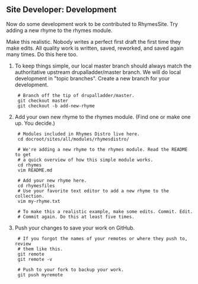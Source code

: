 Site Developer: Development
---------------------------

Now do some development work to be contributed to RhymesSite. Try adding a new
rhyme to the rhymes module.

Make this realistic. Nobody writes a perfect first draft the first time they
make edits. All quality work is written, saved, reworked, and saved again many
times. Do this here too.

1. To keep things simple, our local master branch should always match the
   authoritative upstream drupalladder/master branch. We will do local
   development in "topic branches". Create a new branch for your development.

        # Branch off the tip of drupalladder/master.
        git checkout master
        git checkout -b add-new-rhyme

1. Add your own new rhyme to the rhymes module. (Find one or make one up. You
   decide.)

        # Modules included in Rhymes Distro live here.
        cd docroot/sites/all/modules/rhymesdistro/

        # We're adding a new rhyme to the rhymes module. Read the README to get
        # a quick overview of how this simple module works.
        cd rhymes
        vim README.md

        # Add your new rhyme here.
        cd rhymesfiles
        # Use your favorite text editor to add a new rhyme to the collection.
        vim my-rhyme.txt

        # To make this a realistic example, make some edits. Commit. Edit.
        # Commit again. Do this at least five times.

1. Push your changes to save your work on GitHub.

        # If you forgot the names of your remotes or where they push to, review
        # them like this.
        git remote
        git remote -v

        # Push to your fork to backup your work.
        git push myremote
